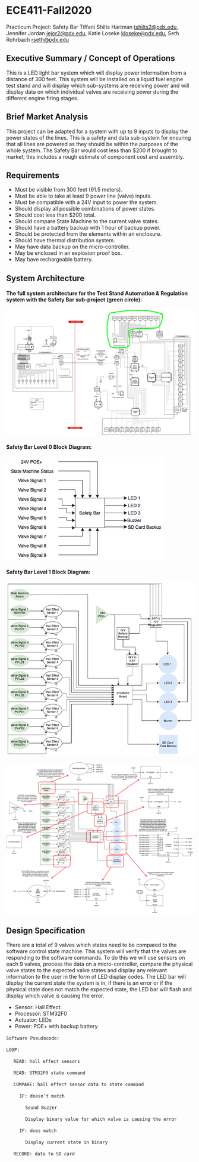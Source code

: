 # ECE411-Fall2020
Practicum Project: Safety Bar
Tiffani Shilts Hartman <tshilts2@pdx.edu>, Jennifer Jordan <jejor2@pdx.edu>, Katie Loseke <kloseke@pdx.edu>, Seth Rohrbach <rseth@pdx.edu>


## Executive Summary / Concept of Operations

This is a LED light bar system which will display power information from a distance of 300 feet. This system will be installed on a liquid fuel engine test stand and will display which sub-systems are receiving power and will display data on which individual valves are receiving power during the different engine firing stages. 

## Brief Market Analysis

This project can be adapted for a system with up to 9 inputs to display the power states of the lines. This is a safety and data sub-system for ensuring that all lines are powered as they should be within the purposes of the whole system. The Safety Bar would cost less than $200 if brought to market; this includes a rough estimate of component cost and assembly.

## Requirements

- Must be visible from 300 feet (91.5 meters).
- Must be able to take at least 9 power line (valve) inputs.
- Must be compatible with a 24V input to power the system.
- Should display all possible combinations of power states.
- Should cost less than $200 total.
- Should compare State Machine to the current valve states.
- Should have a battery backup with 1 hour of backup power.
- Should be protected from the elements within an enclosure.
- Should have thermal distribution system.
- May have data backup on the micro-controller.
- May be enclosed in an explosion proof box.
- May have rechargeable battery.

## System Architecture

#### The full system architecture for the Test Stand Automation & Regulation system with the Safety Bar sub-project (green circle):
![TSAR System Architecture Practicum](https://github.com/jejor/ECE411-Fall2020/blob/main/images/sysArch-Practicum.png?raw=true)

#### Safety Bar Level 0 Block Diagram:
![Level 0 Block Diagram](https://github.com/jejor/ECE411-Fall2020/blob/main/images/level0.png?raw=true)

#### Safety Bar Level 1 Block Diagram:
![Level 2 Block Diagram](https://github.com/jejor/ECE411-Fall2020/blob/main/images/level1.png?raw=true)

![Level 2 Block Diagram](https://github.com/jejor/ECE411-Fall2020/blob/main/images/level1annotated.png?raw=true)

## Design Specification

There are a total of 9 valves which states need to be compared to the software control state machine. This system will verify that the valves are responding to the software commands. To do this we will use sensors on each 9 valves, process the data on a micro-controller, compare the physical valve states to the expected valve states and display any relevant information to the user in the form of LED display codes. The LED bar will display the current state the system is in, if there is an error or if the physical state does not match the expected state, the LED bar will flash and display which valve is causing the error. 

- Sensor: Hall Effect
- Processor: STM32F0
- Actuator: LEDs
- Power: POE+ with backup battery

`Software Pseudocode:`

`LOOP:`

&nbsp;&nbsp;&nbsp;&nbsp; `READ: hall effect sensors`

&nbsp;&nbsp;&nbsp;&nbsp; `READ: STM32F0 state command`

&nbsp;&nbsp;&nbsp;&nbsp; `COMPARE: hall effect sensor data to state command`

&nbsp;&nbsp;&nbsp;&nbsp;&nbsp;&nbsp;&nbsp;&nbsp; `IF: doesn’t match`

&nbsp;&nbsp;&nbsp;&nbsp;&nbsp;&nbsp;&nbsp;&nbsp;&nbsp;&nbsp;&nbsp;&nbsp; `Sound Buzzer`

&nbsp;&nbsp;&nbsp;&nbsp;&nbsp;&nbsp;&nbsp;&nbsp;&nbsp;&nbsp;&nbsp;&nbsp; `Display binary value for which valve is causing the error`

&nbsp;&nbsp;&nbsp;&nbsp;&nbsp;&nbsp;&nbsp;&nbsp; `IF: does match`

&nbsp;&nbsp;&nbsp;&nbsp;&nbsp;&nbsp;&nbsp;&nbsp;&nbsp;&nbsp;&nbsp;&nbsp; `Display current state in binary`

&nbsp;&nbsp;&nbsp;&nbsp; `RECORD: data to SD card`

